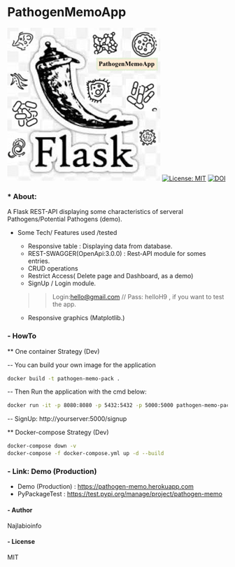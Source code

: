 # PathogenMemoApp

![alt text](pathogen_memo/static/img/flaskpython.png "PathogenMemo_icon")
[![License: MIT](https://img.shields.io/badge/License-MIT-yellow.svg)](https://opensource.org/licenses/MIT)
[![DOI](https://zenodo.org/badge/230990869.svg)](https://zenodo.org/badge/latestdoi/230990869)


### * About:
A Flask REST-API displaying some characteristics of serveral Pathogens/Potential Pathogens (demo).



* Some Tech/ Features used /tested

	- Responsive table : Displaying data from database.
	- REST-SWAGGER(OpenApi:3.0.0) : Rest-API module for somes entries.
	- CRUD operations
	- Restrict Access( Delete page and Dashboard, as a demo)
	- SignUp / Login module. 
	>> Login:hello@gmail.com // Pass: helloH9 , if you want to test the app.
	- Responsive graphics (Matplotlib.)


### - HowTo 

** One container Strategy (Dev)

-- You can build your own image for the application

```bash
docker build -t pathogen-memo-pack . 
```
	
-- Then  Run the application with the cmd below:

```bash
docker run -it -p 8080:8080 -p 5432:5432 -p 5000:5000 pathogen-memo-pack:latest
```

-- SignUp: http://yourserver:5000/signup


** Docker-compose Strategy (Dev)
```bash
docker-compose down -v
docker-compose -f docker-compose.yml up -d --build
```



### - Link: Demo (Production)

* Demo (Production) : <a href="https://pathogen-memo.herokuapp.com"> https://pathogen-memo.herokuapp.com </a>
* PyPackageTest : https://test.pypi.org/manage/project/pathogen-memo



#### - Author
Najlabioinfo

#### -  License
MIT
